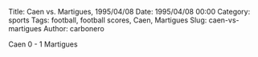 Title: Caen vs. Martigues, 1995/04/08
Date: 1995/04/08 00:00
Category: sports
Tags: football, football scores, Caen, Martigues
Slug: caen-vs-martigues
Author: carbonero


Caen 0 - 1 Martigues

